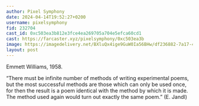 ```yaml
---
author: Pixel Symphony
date: 2024-04-14T19:52:27+0200
username: pixelsymphony
fid: 232704
cast_id: 0xc503ea3b812e3fce4ea269705a704e5efca60cd1
cast: https://farcaster.xyz/pixelsymphony/0xc503ea3b
image: https://imagedelivery.net/BXluQx4ige9GuW0Ia56BHw/df236882-7a17-44ed-20f0-2631bac24300/original
layout: post
---
```


Emmett Williams, 1958.

“There must be infinite number of methods of writing experimental poems, but the most successful methods are those which can only be used once, for then the result is a poem identical with the method by which it is made. The method used again would turn out exactly the same poem.” (E. Jandl)

<img src='https://imagedelivery.net/BXluQx4ige9GuW0Ia56BHw/df236882-7a17-44ed-20f0-2631bac24300/original' alt='' referrerpolicy='no-referrer'/>
